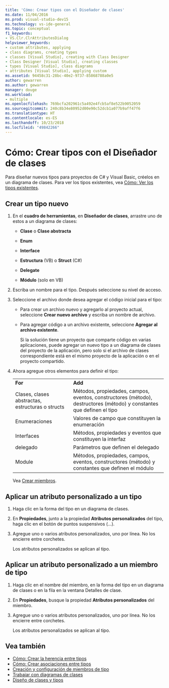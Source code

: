 ```yaml
---
title: 'Cómo: Crear tipos con el Diseñador de clases'
ms.date: 11/04/2016
ms.prod: visual-studio-dev15
ms.technology: vs-ide-general
ms.topic: conceptual
f1_keywords:
- VS.Clr.ClrAttributesDialog
helpviewer_keywords:
- custom attributes, applying
- class diagrams, creating types
- classes [Visual Studio], creating with Class Designer
- Class Designer [Visual Studio], creating classes
- types [Visual Studio], class diagrams
- attributes [Visual Studio], applying custom
ms.assetid: 94458c31-28bc-40e2-9737-85868788a0e5
author: gewarren
ms.author: gewarren
manager: douge
ms.workload:
- multiple
ms.openlocfilehash: 769bcfa202961c5a492e4fcb5af8e522b9052059
ms.sourcegitcommit: 240c8b34e80952d00e90c52dcb1a077b9aff47f6
ms.translationtype: HT
ms.contentlocale: es-ES
ms.lasthandoff: 10/23/2018
ms.locfileid: "49842266"
---
```

# <a name="how-to-create-types-by-using-class-designer"></a>Cómo: Crear tipos con el Diseñador de clases

Para diseñar nuevos tipos para proyectos de C# y Visual Basic, créelos en un diagrama de clases. Para ver los tipos existentes, vea [Cómo: Ver los tipos existentes](how-to-view-existing-types.md).

##  <a name="CreateType"></a> Crear un tipo nuevo

1.  En el **cuadro de herramientas**, en **Diseñador de clases**, arrastre uno de estos a un diagrama de clases:

    -   **Clase** o **Clase abstracta**

    -   **Enum**

    -   **Interface**

    -   **Estructura** (VB) o **Struct** (C#)

    -   **Delegate**

    -   **Módulo** (solo en VB)

2.  Escriba un nombre para el tipo. Después seleccione su nivel de acceso.

3.  Seleccione el archivo donde desea agregar el código inicial para el tipo:

    -   Para crear un archivo nuevo y agregarlo al proyecto actual, seleccione **Crear nuevo archivo** y escriba un nombre de archivo.

    -   Para agregar código a un archivo existente, seleccione **Agregar al archivo existente**.

         Si la solución tiene un proyecto que comparte código en varias aplicaciones, puede agregar un nuevo tipo a un diagrama de clases del proyecto de la aplicación, pero solo si el archivo de clases correspondiente está en el mismo proyecto de la aplicación o en el proyecto compartido.

4.  Ahora agregue otros elementos para definir el tipo:

    |||
    |-|-|
    |**For**|**Add**|
    |Clases, clases abstractas, estructuras o structs|Métodos, propiedades, campos, eventos, constructores (método), destructores (método) y constantes que definen el tipo|
    |Enumeraciones|Valores de campo que constituyen la enumeración|
    |Interfaces|Métodos, propiedades y eventos que constituyen la interfaz|
    |delegado|Parámetros que definen el delegado|
    |Module|Métodos, propiedades, campos, eventos, constructores (método) y constantes que definen el módulo|

     Vea [Crear miembros](creating-and-configuring-type-members.md#create-members).

##  <a name="CustAttributeType"></a> Aplicar un atributo personalizado a un tipo

1. Haga clic en la forma del tipo en un diagrama de clases.

2. En **Propiedades**, junto a la propiedad **Atributos personalizados** del tipo, haga clic en el botón de puntos suspensivos (...).

3. Agregue uno o varios atributos personalizados, uno por línea. No los encierre entre corchetes.

   Los atributos personalizados se aplican al tipo.

##  <a name="CustAttributeMember"></a> Aplicar un atributo personalizado a un miembro de tipo

1. Haga clic en el nombre del miembro, en la forma del tipo en un diagrama de clases o en la fila en la ventana Detalles de clase.

2. En **Propiedades**, busque la propiedad **Atributos personalizados** del miembro.

3. Agregue uno o varios atributos personalizados, uno por línea. No los encierre entre corchetes.

   Los atributos personalizados se aplican al tipo.

## <a name="see-also"></a>Vea también

- [Cómo: Crear la herencia entre tipos](how-to-create-inheritance-between-types.md)
- [Cómo: Crear asociaciones entre tipos](how-to-create-associations-between-types.md)
- [Creación y configuración de miembros de tipo](creating-and-configuring-type-members.md)
- [Trabajar con diagramas de clases](working-with-class-diagrams.md)
- [Diseño de clases y tipos](designing-and-viewing-classes-and-types.md)
